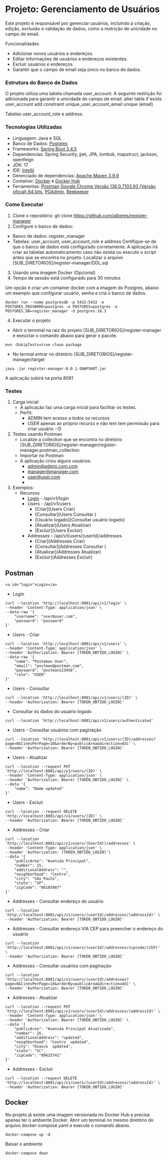 # Projeto: Gerenciamento de Usuários
Este projeto é responsável por gerenciar usuários, incluindo a criação, edição, exclusão e validação de dados, como a restrição de unicidade no campo de email.

Funcionalidades
* Adicionar novos usuários e endereços.
* Editar informações de usuários e endereços existentes.
* Excluir usuários e endereços.
* Garantir que o campo de email seja único no banco de dados.

### Estrutura do Banco de Dados
O projeto utiliza uma tabela chamada user_account. A seguinte restrição foi adicionada para garantir a unicidade do campo de email:
alter table if exists user_account
add constraint unique_user_account_email unique (email)

Tabelas user_account_role e address.

### Tecnologias Utilizadas
* Linguagem: Java e SQL
* Banco de Dados: [Postgres](https://www.postgresql.org/)
* Frameworks: [Spring Boot 3.4.5](https://start.spring.io/)
* Dependencias: Spring Security, jjwt, JPA, lombok, mapstruct, jackson, openfeign
* JDK: 17
* IDE: [Intellij](https://www.jetbrains.com/idea/)
* Gerenciado de dependencias: [Apache Maven 3.9.9](https://maven.apache.org/)
* Container: [Docker](https://www.docker.com/) e [Docker Hub](https://hub.docker.com/)
* Ferramentas: [Postman](https://www.postman.com/) [Google Chrome
   Versão 136.0.7103.93 (Versão oficial) 64 bits](https://www.google.com/intl/pt-BR/chrome/), [PGAdmin](https://www.pgadmin.org/), [Beekeeper](https://www.beekeeperstudio.io/)

### Como Executar
1. Clone o repositório: git clone https://github.com/alberes/register-manager
2. Configure o banco de dados:
- Banco de dados: register_manager
- Tabelas: user_account, user_account_role e address
Certifique-se de que o banco de dados está configurado corretamente.
A aplicação irá criar as tabelas automaticamento caso não exista ou execute o script antes que se encontra no projeto.
Localizar o arquivo [SUB_DIRETORIOS]/register-manager/DDL.sql
3. Usando uma imagem Docker (Opcional)
4. Tempo de sessão está configurado para 30 minutos

 Um opção é criar um container docker com a imagem do Postgres, abaixo um exemplo que configurar usuário, senha e cria o banco de dados.
```
docker run --name postgresdb -p 5432:5432 -e POSTGRES_PASSWORD=postgres -e POSTGRES=postgres -e POSTGRES_DB=register_manager -d postgres:16.3
```
4. Executar o projeto
- Abrir o terminal na raiz do projeto [SUB_DIRETORIOS]/register-manager e exeuctar o comando abaixo para gerar o pacote.
```
mvn -DskipTests=true clean package
```
- No termial entrar no diretório [SUB_DIRETORIOS]/register-manager/target
```
java -jar register-manager-0.0.1-SNAPSHOT.jar
```
A aplicação subirá na porta 8081

### Testes
1. Carga inicial:
   - A aplicação faz uma carga inicial para facilitar os testes.
   - Perfil:
     - ADMIN tem acesso a todos os recursos
     - USER apenas ao próprio recurso e não tem tem permissão para criar usuário :-D
2. Testes usando Postman
    - Localize a collection que se encontra no diretório [SUB_DIRETORIOS]/register-manager/register-manager.postman_collection
    - Importar no Postman
    - A aplicação criou alguns usuários:
      - admin@admin.com.com
      - manager@manager.com
      - user@user.com
      - 
3. Exemplos:
   - Recursos
     - [Login](#login) - /api/v1/login
     - Users - /api/v1/users
       - [Criar](Users Criar)
       - [Consultar](Users Consultar )
	   - [Usuário logado](Consultar usuário logado)
       - [Atualizar](Users Atualizar)
       - [Excluir](Users Excluir)
     - Addresses - /api/v1/users/(userId)/addresses
        - [Criar](Addresses Criar)
        - [Consultar](Addresses Consultar )
        - [Atualizar](Addresses Atualizar)
        - [Excluir](Addresses Excluir)

## Postman
	<a id="login">Login</a>
   - Login
```
curl --location 'http://localhost:8081/api/v1/login' \
--header 'Content-Type: application/json' \
--data-raw '{
    "username": "user@user.com",
    "password": "password"
}'
```
   - Users - Criar
```
curl --location 'http://localhost:8081/api/v1/users' \
--header 'Content-Type: application/json' \
--header 'Authorization: Bearer [TOKEN_OBTIDO_LOGIN]' \
--data-raw '{
    "name": "Posteman User",
    "email": "postman@postman.com",
    "password": "postman123456",
    "role": "USER"
}'
```
   - Users - Consultar
```
curl --location 'http://localhost:8081/api/v1/users/(ID)' \
--header 'Authorization: Bearer [TOKEN_OBTIDO_LOGIN]'
```
  - Consultar os dados do usuário logado
```
curl --location 'http://localhost:8081/api/v1/users/authenticated'
```
   - Users - Consultar usuários com paginação
```
curl --location 'http://localhost:8081/api/v1/users/(ID)/addresses?page=0&linesPerPage=10&orderBy=publicArea&direction=ASC' \
--header 'Authorization: Bearer [TOKEN_OBTIDO_LOGIN]'
```
   - Users - Atualizar
```
curl --location --request PUT 'http://localhost:8081/api/v1/users/(ID)' \
--header 'Content-Type: application/json' \
--header 'Authorization: Bearer [TOKEN_OBTIDO_LOGIN]' \
--data '{
    "name": "Name updated"
}'
```
   - Users - Excluir
```
curl --location --request DELETE 'http://localhost:8081/api/v1/users/(ID)' \
--header 'Authorization: Bearer [TOKEN_OBTIDO_LOGIN]'
```
   - Addresses - Criar
```
curl --location 'http://localhost:8081/api/v1/users/(UserId))/addresses' \
--header 'Content-Type: application/json' \
--header 'Authorization: [TOKEN_OBTIDO_LOGIN]'\
--data '{
    "publicArea": "Avenida Principal",
    "number": 15,
    "additionalAddress": "",
    "neighborhood": "Centro",
    "city": "São Paulo",
    "state": "SP",
    "zipCode": "06185987"
}'
```
   - Addresses - Consultar endereço do usuário
```
curl --location 'http://localhost:8081/api/v1/users/(userId)/addresses/(addressId)' \
--header 'Authorization: Bearer [TOKEN_OBTIDO_LOGIN]'
```
- Addresses - Consultar endereço VIA CEP para preencher o endereço do usuário
```
curl --location 'http://localhost:8081/api/v1/users/(userId)/addresses/zipcode/(CEP)' \
--header 'Authorization: Bearer [TOKEN_OBTIDO_LOGIN]'
```
   - Addresses - Consultar usuários com paginação
```
curl --location 'http://localhost:8081/api/v1/users/(userId)/addresses?page=0&linesPerPage=10&orderBy=publicArea&direction=ASC' \
--header 'Authorization: Bearer [TOKEN_OBTIDO_LOGIN]'
```
   - Addresses - Atualizar
```
curl --location --request PUT 'http://localhost:8081/api/v1/users/(userId)/addresses/(addressId)' \
--header 'Content-Type: application/json' \
--header 'Authorization: Bearer [TOKEN_OBTIDO_LOGIN]' \
--data '{
    "publicArea": "Avenida Principal Atualizada",
    "number": 16,
    "additionalAddress": "updated",
    "neighborhood": "Centro  updated",
    "city": "Osasco  updated",
    "state": "SC",
    "zipCode": "89625741"
}'
```
   - Addresses - Excluir
```
curl --location --request DELETE 'http://localhost:8081/api/v1/users/(userId)/addresses/(addressId)' \
--header 'Authorization: Bearer [TOKEN_OBTIDO_LOGIN]'
```

## Docker
No projeto já existe uma imagem versionada no Docker Hub e precisa apenas ter o ambiente Docker.
Abrir um terminal no mesmo diretório do arquivo docker-compose.yaml e execute o comando abaixo.
```
docker-compose up -d
```
Baixar o ambiente
```
docker-compose down
```